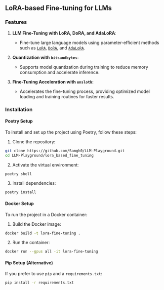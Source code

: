 ## LoRA-based Fine-tuning for LLMs

### Features

1. **LLM Fine-Tuning with LoRA, DoRA, and AdaLoRA**:
   - Fine-tune large language models using parameter-efficient methods such as [`LoRA`](https://arxiv.org/abs/2106.09685), [`DoRA`](https://arxiv.org/abs/2402.09353), and [`AdaLoRA`](https://arxiv.org/abs/2303.10512).

2. **Quantization with `bitsandbytes`**:
   - Supports model quantization during training to reduce memory consumption and accelerate inference.

3. **Fine-Tuning Acceleration with `unsloth`**:
   - Accelerates the fine-tuning process, providing optimized model loading and training routines for faster results.

### Installation

#### Poetry Setup
To install and set up the project using Poetry, follow these steps:

1. Clone the repository:
```bash
git clone https://github.com/Sangh0/LLM-Playground.git
cd LLM-Playground/lora_based_fine_tuning
```

2. Activate the virtual environment:
```bash
poetry shell
```

3. Install dependencies:
```bash
poetry install
```

#### Docker Setup
To run the project in a Docker container:

1. Build the Docker image:
```bash
docker build -t lora-fine-tuning .
```

2. Run the container:
```bash
docker run --gpus all -it lora-fine-tuning
```

#### Pip Setup (Alternative)
If you prefer to use `pip` and a `requirements.txt`:
```bash
pip install -r requirements.txt
```
